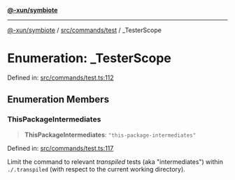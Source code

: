 [**@-xun/symbiote**](../../../../README.md)

***

[@-xun/symbiote](../../../../README.md) / [src/commands/test](../README.md) / \_TesterScope

# Enumeration: \_TesterScope

Defined in: [src/commands/test.ts:112](https://github.com/Xunnamius/symbiote/blob/b62abf3b41ef4fb16014d3e799397a1e70b68b47/src/commands/test.ts#L112)

## Enumeration Members

### ThisPackageIntermediates

> **ThisPackageIntermediates**: `"this-package-intermediates"`

Defined in: [src/commands/test.ts:117](https://github.com/Xunnamius/symbiote/blob/b62abf3b41ef4fb16014d3e799397a1e70b68b47/src/commands/test.ts#L117)

Limit the command to relevant _transpiled_ tests (aka "intermediates")
within `./.transpiled` (with respect to the current working directory).
